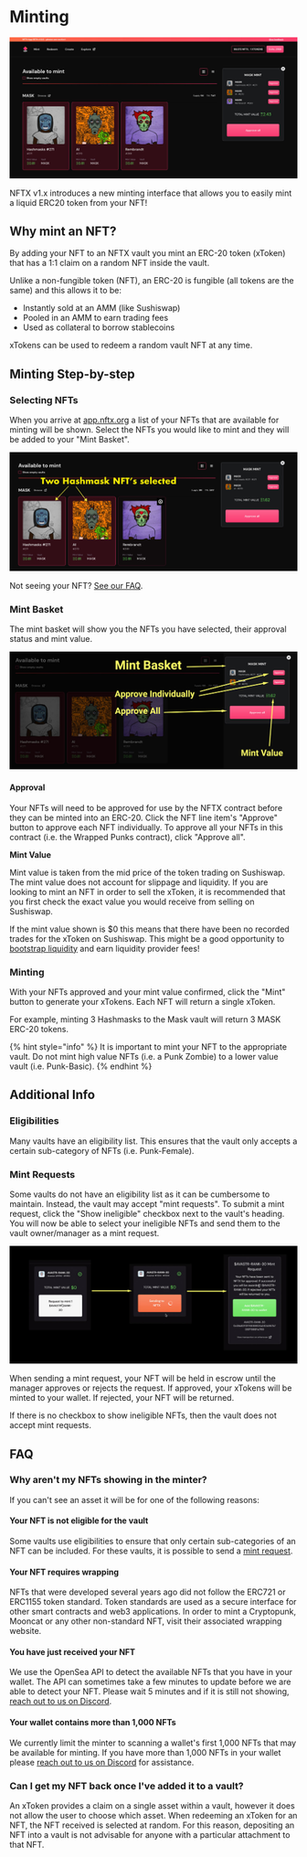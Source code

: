 # Minting

![](../../.gitbook/assets/nftx-nft-minter.jpg)

NFTX v1.x introduces a new minting interface that allows you to easily mint a liquid ERC20 token from your NFT!

## Why mint an NFT?

By adding your NFT to an NFTX vault you mint an ERC-20 token \(xToken\) that has a 1:1 claim on a random NFT inside the vault.

Unlike a non-fungible token \(NFT\), an ERC-20 is fungible \(all tokens are the same\) and this allows it to be:

* Instantly sold at an AMM \(like Sushiswap\) 
* Pooled in an AMM to earn trading fees
* Used as collateral to borrow stablecoins

xTokens can be used to redeem a random vault NFT at any time.

## Minting Step-by-step

### Selecting NFTs

When you arrive at [app.nftx.org](https://app.nftx.org) a list of your NFTs that are available for minting will be shown. Select the NFTs you would like to mint and they will be added to your "Mint Basket".

![](../../.gitbook/assets/two-hashmask-nfts-selected.jpg)

Not seeing your NFT? [See our FAQ](https://docs.nftx.org/tutorials/get-started-v1.x/minting#faq).

### Mint Basket

The mint basket will show you the NFTs you have selected, their approval status and mint value.

![](../../.gitbook/assets/nftx-mint-baskets.jpg)

#### Approval

Your NFTs will need to be approved for use by the NFTX contract before they can be minted into an ERC-20. Click the NFT line item's "Approve" button to approve each NFT individually. To approve all your NFTs in this contract \(i.e. the Wrapped Punks contract\), click "Approve all".

**Mint Value**

Mint value is taken from the mid price of the token trading on Sushiswap. The mint value does not account for slippage and liquidity. If you are looking to mint an NFT in order to sell the xToken, it is recommended that you first check the exact value you would receive from selling on Sushiswap.

If the mint value shown is $0 this means that there have been no recorded trades for the xToken on Sushiswap. This might be a good opportunity to [bootstrap liquidity](https://help.sushidocs.com/guides/how-to-add-tokens-to-sushiswap-exchange-as-an-lp) and earn liquidity provider fees!

### **Minting**

With your NFTs approved and your mint value confirmed, click the "Mint" button to generate your xTokens. Each NFT will return a single xToken.

For example, minting 3 Hashmasks to the Mask vault will return 3 MASK ERC-20 tokens.

{% hint style="info" %}
It is important to mint your NFT to the appropriate vault. Do not mint high value NFTs \(i.e. a Punk Zombie\) to a lower value vault \(i.e. Punk-Basic\).
{% endhint %}

## Additional Info

### Eligibilities

Many vaults have an eligibility list. This ensures that the vault only accepts a certain sub-category of NFTs \(i.e. Punk-Female\).

### Mint Requests

Some vaults do not have an eligibility list as it can be cumbersome to maintain. Instead, the vault may accept "mint requests". To submit a mint request, click the "Show ineligible" checkbox next to the vault's heading. You will now be able to select your ineligible NFTs and send them to the vault owner/manager as a mint request.

![The minting request screens as you progress through the request to mint process](../../.gitbook/assets/nftx-mint-request-mint.jpg)

When sending a mint request, your NFT will be held in escrow until the manager approves or rejects the request. If approved, your xTokens will be minted to your wallet. If rejected, your NFT will be returned.

If there is no checkbox to show ineligible NFTs, then the vault does not accept mint requests.

## FAQ

### Why aren't my NFTs showing in the minter?

If you can't see an asset it will be for one of the following reasons:

#### Your NFT is not eligible for the vault

Some vaults use eligibilities to ensure that only certain sub-categories of an NFT can be included. For these vaults, it is possible to send a [mint request](https://docs.nftx.org/tutorials/get-started-v1.x/minting#mint-requests).

#### Your NFT requires wrapping

NFTs that were developed several years ago did not follow the ERC721 or ERC1155 token standard. Token standards are used as a secure interface for other smart contracts and web3 applications. In order to mint a Cryptopunk, Mooncat or any other non-standard NFT, visit their associated wrapping website.

#### You have just received your NFT

We use the OpenSea API to detect the available NFTs that you have in your wallet. The API can sometimes take a few minutes to update before we are able to detect your NFT. Please wait 5 minutes and if it is still not showing, [reach out to us on Discord](https://discord.com/invite/fJg5burAKH).

#### Your wallet contains more than 1,000 NFTs

We currently limit the minter to scanning a wallet's first 1,000 NFTs that may be available for minting. If you have more than 1,000 NFTs in your wallet please [reach out to us on Discord](https://discord.com/invite/fJg5burAKH) for assistance.

### Can I get my NFT back once I've added it to a vault?

An xToken provides a claim on a single asset within a vault, however it does not allow the user to choose which asset. When redeeming an xToken for an NFT, the NFT received is selected at random. For this reason, depositing an NFT into a vault is not advisable for anyone with a particular attachment to that NFT.



### 





